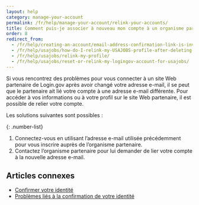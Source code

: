 ```yaml
---
layout: help
category: manage-your-account
permalink: /fr/help/manage-your-account/relink-your-accounts/
title: Comment puis-je associer à nouveau mon compte à un organisme partenaire ?
order: 8
redirect_from:
  - /fr/help/creating-an-account/email-address-confirmation-link-is-invalid/
  - /fr/help/usajobs/how-do-I-relink-my-USAJOBS-profile-after-deleting-my-login-account/
  - /fr/help/usajobs/relink-my-profile/
  - /fr/help/usajobs/reset-or-relink-my-logingov-account-for-usajobs/
---
```


Si vous rencontrez des problèmes pour vous connecter à un site Web partenaire de Login.gov après avoir changé votre adresse e-mail, il se peut que le partenaire ait lié votre compte à une adresse e-mail différente. Pour accéder à vos informations ou à votre profil sur le site Web partenaire, il est possible de relier votre compte.

Les solutions suivantes sont possibles :

{: .number-list}
1. Connectez-vous en utilisant l’adresse e-mail utilisée précédemment pour vous inscrire auprès de l’organisme partenaire.
2. Contactez l’organisme partenaire pour lui demander de lier votre compte à la nouvelle adresse e-mail.

## Articles connexes

* [Confirmer votre identité](#)
* [Problèmes liés à la confirmation de votre identité](#)
